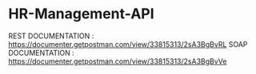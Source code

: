 # HR-Management-API

REST DOCUMENTATION : https://documenter.getpostman.com/view/33815313/2sA3BgBvRL
SOAP DOCUMENTATION : https://documenter.getpostman.com/view/33815313/2sA3BgBvVe
